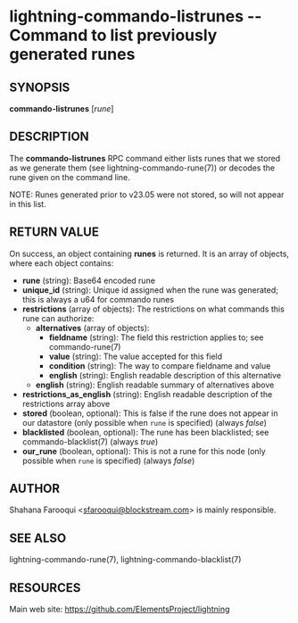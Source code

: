lightning-commando-listrunes -- Command to list previously generated runes
==========================================================================

SYNOPSIS
--------

**commando-listrunes** [*rune*]

DESCRIPTION
-----------

The **commando-listrunes** RPC command either lists runes that we stored as we generate them (see lightning-commando-rune(7)) or decodes the rune given on the command line. 

NOTE: Runes generated prior to v23.05 were not stored, so will not appear in this list.

RETURN VALUE
------------

[comment]: # (GENERATE-FROM-SCHEMA-START)
On success, an object containing **runes** is returned.  It is an array of objects, where each object contains:

- **rune** (string): Base64 encoded rune
- **unique\_id** (string): Unique id assigned when the rune was generated; this is always a u64 for commando runes
- **restrictions** (array of objects): The restrictions on what commands this rune can authorize:
  - **alternatives** (array of objects):
    - **fieldname** (string): The field this restriction applies to; see commando-rune(7)
    - **value** (string): The value accepted for this field
    - **condition** (string): The way to compare fieldname and value
    - **english** (string): English readable description of this alternative
  - **english** (string): English readable summary of alternatives above
- **restrictions\_as\_english** (string): English readable description of the restrictions array above
- **stored** (boolean, optional): This is false if the rune does not appear in our datastore (only possible when `rune` is specified) (always *false*)
- **blacklisted** (boolean, optional): The rune has been blacklisted; see commando-blacklist(7) (always *true*)
- **our\_rune** (boolean, optional): This is not a rune for this node (only possible when `rune` is specified) (always *false*)

[comment]: # (GENERATE-FROM-SCHEMA-END)

AUTHOR
------

Shahana Farooqui <<sfarooqui@blockstream.com>> is mainly responsible.

SEE ALSO
--------

lightning-commando-rune(7), lightning-commando-blacklist(7)

RESOURCES
---------

Main web site: <https://github.com/ElementsProject/lightning>

[comment]: # ( SHA256STAMP:cd0e75bbeef3d5824448f67485de4679b0c163e97f405673b2ba9495f970d498)
